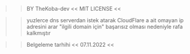 >> BY TheKoba-dev <<
>> MIT LICENSE << 

>> yuzlerce dns serverdan istek atarak CloudFlare a ait omayan ip adresini arar "ilgili domain için" 
>> başarısız olması nedeniyle rafa kalkmıştır 

>> Belgeleme tarhihi <<
>> 07.11.2022 << 

